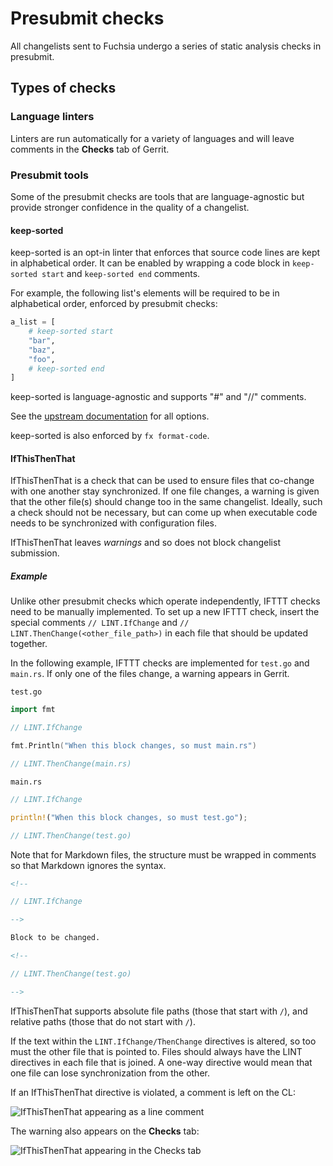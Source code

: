 # Presubmit checks

All changelists sent to Fuchsia undergo a series of static analysis checks in
presubmit.

## Types of checks

### Language linters

Linters are run automatically for a variety of languages and will leave comments
in the **Checks** tab of Gerrit.

### Presubmit tools

Some of the presubmit checks are tools that are language-agnostic but provide
stronger confidence in the quality of a changelist.

#### keep-sorted

keep-sorted is an opt-in linter that enforces that source code lines are kept in
alphabetical order. It can be enabled by wrapping a code block in
`keep-sorted
start` and `keep-sorted
end` comments.

<!--
The above lines intentionally have weird newline placement to prevent
keep-sorted from registering the directives.
-->

For example, the following list's elements will be required to be in
alphabetical order, enforced by presubmit checks:

```python
a_list = [
    # keep-sorted start
    "bar",
    "baz",
    "foo",
    # keep-sorted end
]
```

keep-sorted is language-agnostic and supports "#" and "//" comments.

See the [upstream documentation](https://github.com/google/keep-sorted#options)
for all options.

keep-sorted is also enforced by `fx format-code`.

#### IfThisThenThat

IfThisThenThat is a check that can be used to ensure files that co-change with
one another stay synchronized. If one file changes, a warning is given that the
other file(s) should change too in the same changelist. Ideally, such a check
should not be necessary, but can come up when executable code needs to be
synchronized with configuration files.

IfThisThenThat leaves _warnings_ and so does not block changelist submission.

##### Example

Unlike other presubmit checks which operate independently, IFTTT checks need to
be manually implemented. To set up a new IFTTT check, insert the special
comments `// LINT.IfChange`  and  `// LINT.ThenChange(<other_file_path>)`  in
each file that should be updated together.

In the following example, IFTTT checks are implemented for `test.go` and
`main.rs`. If only one of the files change, a warning appears in Gerrit.

`test.go`

```go
import fmt

// LINT.IfChange

fmt.Println("When this block changes, so must main.rs")

// LINT.ThenChange(main.rs)
```

`main.rs`

```rust
// LINT.IfChange

println!("When this block changes, so must test.go");

// LINT.ThenChange(test.go)
```

Note that for Markdown files, the structure must be wrapped in comments so that
Markdown ignores the syntax.

```markdown
<!--

// LINT.IfChange

-->

Block to be changed.

<!--

// LINT.ThenChange(test.go)

-->
```

IfThisThenThat supports absolute file paths (those that start with `/`), and
relative paths (those that do not start with `/`).

If the text within the `LINT.IfChange/ThenChange` directives is altered, so too
must the other file that is pointed to. Files should always have the LINT
directives in each file that is joined. A one-way directive would mean that one
file can lose synchronization from the other.

If an IfThisThenThat directive is violated, a comment is left on the CL:

![IfThisThenThat appearing as a line comment](ifttt_line_comment.png)

The warning also appears on the **Checks** tab:

![IfThisThenThat appearing in the Checks tab](ifttt_checks_tab.png)
